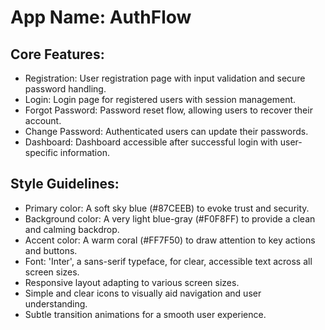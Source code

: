 # **App Name**: AuthFlow

## Core Features:

- Registration: User registration page with input validation and secure password handling.
- Login: Login page for registered users with session management.
- Forgot Password: Password reset flow, allowing users to recover their account.
- Change Password: Authenticated users can update their passwords.
- Dashboard: Dashboard accessible after successful login with user-specific information.

## Style Guidelines:

- Primary color: A soft sky blue (#87CEEB) to evoke trust and security.
- Background color: A very light blue-gray (#F0F8FF) to provide a clean and calming backdrop.
- Accent color: A warm coral (#FF7F50) to draw attention to key actions and buttons.
- Font: 'Inter', a sans-serif typeface, for clear, accessible text across all screen sizes.
- Responsive layout adapting to various screen sizes.
- Simple and clear icons to visually aid navigation and user understanding.
- Subtle transition animations for a smooth user experience.